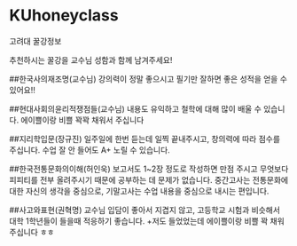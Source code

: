 # KUhoneyclass
고려대 꿀강정보

추천하시는 꿀강을 교수님 성함과 함께 남겨주세요!

##한국사의재조명(교수님)
강의력이 정말 좋으시고 필기만 잘하면 좋은 성적을 얻을 수 있어요!!

##현대사회의윤리적쟁점들(교수님)
내용도 유익하고 철학에 대해 많이 배울 수 있습니다. 에이쁠이랑 비쁠 꽉꽉 채워서 주십니다

##지리학입문(장규진)
일주일에 한번 듣는데 일찍 끝내주시고, 창의력에 따라 점수를 주십니다. 수업 잘 안 들어도 A+ 노릴 수 있습니다.

##한국전통문화의이해(허인욱)
보고서도 1~2장 정도로 작성하면 만점 주시고 무엇보다 피피티를 전부 올려주시기 때문에 공부하는 데 문제가 없습니다.
중간고사는 전통문화에 대한 자신의 생각을 중심으로, 기말고사는 수업 내용을 중심으로 내시는 편입니다.

##사고와표현(권혁명)
교수님 입담이 좋아서 지겹지 않고, 고등학교 시험과 비슷해서 대학 1학년들이 들을때 적응하기 좋습니다.
+저도 들었었는데 에이쁠이랑 비쁠 꽉 채워주십니다 ㅎㅎ
